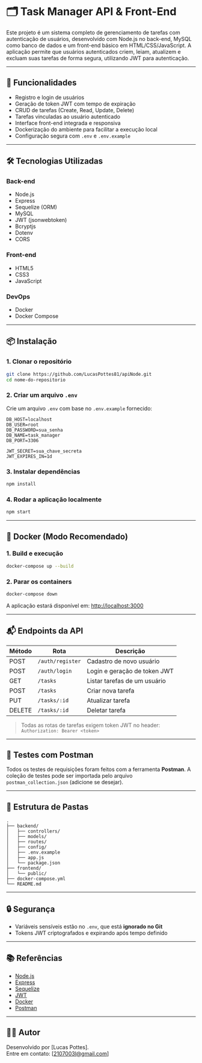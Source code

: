 
# 🗂️ Task Manager API & Front-End

Este projeto é um sistema completo de gerenciamento de tarefas com autenticação de usuários, desenvolvido com Node.js no back-end, MySQL como banco de dados e um front-end básico em HTML/CSS/JavaScript. A aplicação permite que usuários autenticados criem, leiam, atualizem e excluam suas tarefas de forma segura, utilizando JWT para autenticação.

---

## 🚀 Funcionalidades

- Registro e login de usuários
- Geração de token JWT com tempo de expiração
- CRUD de tarefas (Create, Read, Update, Delete)
- Tarefas vinculadas ao usuário autenticado
- Interface front-end integrada e responsiva
- Dockerização do ambiente para facilitar a execução local
- Configuração segura com `.env` e `.env.example`


---

## 🛠️ Tecnologias Utilizadas

### Back-end
- Node.js
- Express
- Sequelize (ORM)
- MySQL
- JWT (jsonwebtoken)
- Bcryptjs
- Dotenv
- CORS

### Front-end
- HTML5
- CSS3
- JavaScript

### DevOps
- Docker
- Docker Compose

---

## 📦 Instalação

### 1. Clonar o repositório

```bash
git clone https://github.com/LucasPottes81/apiNode.git
cd nome-do-repositorio
```

### 2. Criar um arquivo `.env`

Crie um arquivo `.env` com base no `.env.example` fornecido:

```env
DB_HOST=localhost
DB_USER=root
DB_PASSWORD=sua_senha
DB_NAME=task_manager
DB_PORT=3306

JWT_SECRET=sua_chave_secreta
JWT_EXPIRES_IN=1d
```

### 3. Instalar dependências

```bash
npm install
```

### 4. Rodar a aplicação localmente

```bash
npm start
```

---

## 🐳 Docker (Modo Recomendado)

### 1. Build e execução

```bash
docker-compose up --build
```

### 2. Parar os containers

```bash
docker-compose down
```

A aplicação estará disponível em: [http://localhost:3000](http://localhost:3000)

---

## 📬 Endpoints da API

| Método | Rota                   | Descrição                     |
|--------|------------------------|-------------------------------|
| POST   | `/auth/register`       | Cadastro de novo usuário      |
| POST   | `/auth/login`          | Login e geração de token JWT  |
| GET    | `/tasks`               | Listar tarefas de um usuário  |
| POST   | `/tasks`               | Criar nova tarefa             |
| PUT    | `/tasks/:id`           | Atualizar tarefa              |
| DELETE | `/tasks/:id`           | Deletar tarefa                |

> Todas as rotas de tarefas exigem token JWT no header: `Authorization: Bearer <token>`

---

## 🧪 Testes com Postman

Todos os testes de requisições foram feitos com a ferramenta **Postman**. A coleção de testes pode ser importada pelo arquivo `postman_collection.json` (adicione se desejar).

---

## 📁 Estrutura de Pastas

```
.
├── backend/
│   ├── controllers/
│   ├── models/
│   ├── routes/
│   ├── config/
│   ├── .env.example
│   ├── app.js
│   └── package.json
├── frontend/
│   └── public/
├── docker-compose.yml
└── README.md
```

---

## 🔒 Segurança

- Variáveis sensíveis estão no `.env`, que está **ignorado no Git**
- Tokens JWT criptografados e expirando após tempo definido

---

## 📚 Referências

- [Node.js](https://nodejs.org/)
- [Express](https://expressjs.com/)
- [Sequelize](https://sequelize.org/)
- [JWT](https://jwt.io/)
- [Docker](https://www.docker.com/)
- [Postman](https://www.postman.com/)

---

## 👨‍💻 Autor

Desenvolvido por [Lucas Pottes].  
Entre em contato: [2107003l@gmail.com]
